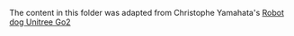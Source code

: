 The content in this folder was adapted from Christophe Yamahata's [Robot dog Unitree Go2](https://www.fab.com/listings/ec13616a-bc74-40b8-81df-a8e6c62d3e6f?utm_campaign=pr*Fab_sp*Fab.com_an*Moonrock_ct*Bing_cn*Fab.com_ta*Generic_pl*LinkClicks_co*USBuyer&utm_content=555197693&utm_medium=PaidSearch&utm_source=bing&utm_term=purchase+3d+models)
